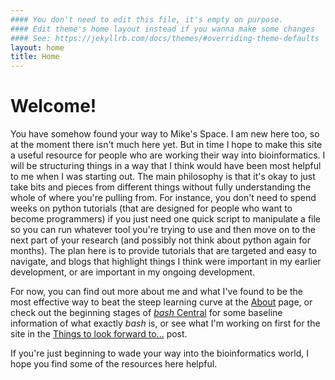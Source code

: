 ```yaml
---
#### You don't need to edit this file, it's empty on purpose.
#### Edit theme's home layout instead if you wanna make some changes
#### See: https://jekyllrb.com/docs/themes/#overriding-theme-defaults
layout: home
title: Home
---
```


# Welcome!

You have somehow found your way to Mike's Space. I am new here too, so at the moment there isn't much here yet. But in time I hope to make this site a useful resource for people who are working their way into bioinformatics. I will be structuring things in a way that I think would have been most helpful to me when I was starting out. The main philosophy is that it's okay to just take bits and pieces from different things without fully understanding the whole of where you're pulling from. For instance, you don't need to spend weeks on python tutorials (that are designed for people who want to become programmers) if you just need one quick script to manipulate a file so you can run whatever tool you're trying to use and then move on to the next part of your research (and possibly not think about python again for months). The plan here is to provide tutorials that are targeted and easy to navigate, and blogs that highlight things I think were important in my earlier development, or are important in my ongoing development.

For now, you can find out more about me and what I've found to be the most effective way to beat the steep learning curve at the [About](/about/) page, or check out the beginning stages of [*bash* Central](/bash.html) for some baseline information of what exactly *bash* is, or see what I'm working on first for the site in the [Things to look forward to...](/2017/09/11/coming-soon.html) post.

If you're just beginning to wade your way into the bioinformatics world, I hope you find some of the resources here helpful.
